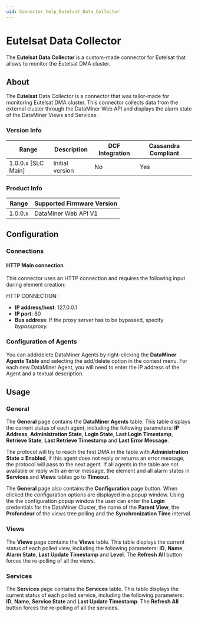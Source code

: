 ```yaml
---
uid: Connector_help_Eutelsat_Data_Collector
---
```


# Eutelsat Data Collector

The **Eutelsat Data Collector** is a custom-made connector for Eutelsat that allows to monitor the Eutelsat DMA cluster.

## About

The **Eutelsat** Data Collector is a connector that was tailor-made for monitoring Eutelsat DMA cluster. This connector collects data from the external cluster through the DataMiner Web API and displays the alarm state of the DataMiner Views and Services.

### Version Info

| Range | Description | DCF Integration | Cassandra Compliant |
|----------------------|-----------------|---------------------|-------------------------|
| 1.0.0.x [SLC Main]   | Initial version | No                  | Yes                     |

### Product Info

| Range | Supported Firmware Version |
|------------------|-----------------------------|
| 1.0.0.x          | DataMiner Web API V1        |

## Configuration

### Connections

#### HTTP Main connection

This connector uses an HTTP connection and requires the following input during element creation:

HTTP CONNECTION:

- **IP address/host**: 127.0.0.1
- **IP port**: 80
- **Bus address**: If the proxy server has to be bypassed, specify *bypassproxy.*

### Configuration of Agents

You can add/delete DataMiner Agents by right-clicking the **DataMiner Agents Table** and selecting the add/delete option in the context menu. For each new DataMiner Agent, you will need to enter the IP address of the Agent and a textual description.

## Usage

### General

The **General** page contains the **DataMiner Agents** table. This table displays the current status of each agent, including the following parameters: **IP Address**, **Administration State**, **Login State**, **Last Login Timestamp**, **Retrieve State**, **Last Retrieve Timestamp** and **Last Error Message**.

The protocol will try to reach the first DMA in the table with **Administration State = Enabled**, if this agent does not reply or returns an error message, the protocol will pass to the next agent. If all agents in the table are not available or reply with an error message, the element and all alarm states in **Services** and **Views** tables go to **Timeout**.

The **General** page also contains the **Configuration** page button. When clicked the configuration options are displayed in a popup window. Using the the configuration popup window the user can enter the **Login** credentials for the DataMiner Cluster, the name of the **Parent View**, the **Profondeur** of the views tree polling and the **Synchronization Time** interval.

### Views

The **Views** page contains the **Views** table. This table displays the current status of each polled view, including the following parameters: **ID**, **Name**, **Alarm State**, **Last Update Timestamp** and **Level**. The **Refresh All** button forces the re-polling of all the views.

### Services

The **Services** page contains the **Services** table. This table displays the current status of each polled service, including the following parameters: **ID**, **Name**, **Service State** and **Last Update Timestamp**. The **Refresh All** button forces the re-polling of all the services.
